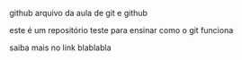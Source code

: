 github
arquivo da aula de git e github

este é um repositório teste para ensinar como o git funciona

saiba mais no link blablabla 
